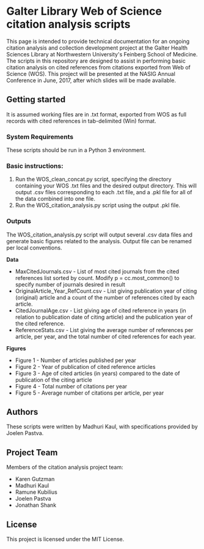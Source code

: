 # Galter Library Web of Science citation analysis scripts

This page is intended to provide technical documentation for an ongoing citation analysis and collection development project at the Galter Health Sciences Library at Northwestern University's Feinberg School of Medicine. The scripts in this repository are designed to assist in performing basic citation analysis on cited references from citations exported from Web of Science (WOS). This project will be presented at the NASIG Annual Conference in June, 2017, after which slides will be made available.

## Getting started

It is assumed working files are in .txt format, exported from WOS as full records with cited references in tab-delimited (Win) format.


### System Requirements

These scripts should be run in a Python 3 environment.

### Basic instructions:

1. Run the WOS_clean_concat.py script, specifying the directory containing your WOS .txt files and the desired output directory. This will output .csv files corresponding to each .txt file, and a .pkl file for all of the data combined into one file.
2. Run the WOS_citation_analysis.py script using the output .pkl file.

### Outputs

The WOS_citation_analysis.py script will output several .csv data files and generate basic figures related to the analysis. Output file can be renamed per local conventions.

**Data**

- MaxCitedJournals.csv - List of most cited journals from the cited references list sorted by count. Modify p = cc.most_common() to specify number of journals desired in result
- OriginalArticle_Year_RefCount.csv - List giving publication year of citing (original) article and a count of the number of references cited by each article.
- CitedJournalAge.csv - List giving age of cited reference in years (in relation to publication date of citing article) and the publication year of the cited reference.
- ReferenceStats.csv - List giving the average number of references per article, per year, and the total number of cited references for each year.

**Figures**

- Figure 1 - Number of articles published per year
- Figure 2 - Year of publication of cited reference articles
- Figure 3 - Age of cited articles (in years) compared to the date of publication of the citing article 
- Figure 4 - Total number of citations per year
- Figure 5 - Average number of citations per article, per year


## Authors 

These scripts were written by Madhuri Kaul, with specifications provided by Joelen Pastva.

## Project Team

Members of the citation analysis project team:

- Karen Gutzman
- Madhuri Kaul
- Ramune Kubilius
- Joelen Pastva
- Jonathan Shank


## License

This project is licensed under the MIT License.
